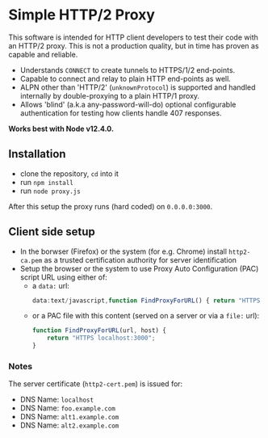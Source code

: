 # Simple HTTP/2 Proxy

This software is intended for HTTP client developers to test their code with an HTTP/2 proxy.  This is not a production quality, but in time has proven as capable and reliable.  
* Understands `CONNECT` to create tunnels to HTTPS/1/2 end-points.  
* Capable to connect and relay to plain HTTP end-points as well.
* ALPN other than 'HTTP/2' (`unknownProtocol`) is supported and handled internally by double-proxying to a plain HTTP/1 proxy.
* Allows 'blind' (a.k.a any-password-will-do) optional configurable authentication for testing how clients handle 407 responses.

**Works best with Node v12.4.0.**

## Installation ##
* clone the repository, `cd` into it
* run `npm install`
* run `node proxy.js`

After this setup the proxy runs (hard coded) on `0.0.0.0:3000`.

## Client side setup ##
* In the borwser (Firefox) or the system (for e.g. Chrome) install `http2-ca.pem` as a trusted certification authority for server identification
* Setup the browser or the system to use Proxy Auto Configuration (PAC) script URL using either of:
  * a `data:` url:
    ```javascript
    data:text/javascript,function FindProxyForURL() { return "HTTPS localhost:3000"; }
    ```
  * or a PAC file with this content (served on a server or via a `file:` url):
    ```javascript
    function FindProxyForURL(url, host) {
        return "HTTPS localhost:3000";
    }
    ```

### Notes
The server certificate (`http2-cert.pem`) is issued for:
* DNS Name: `localhost`
* DNS Name: `foo.example.com`
* DNS Name: `alt1.example.com`
* DNS Name: `alt2.example.com`
